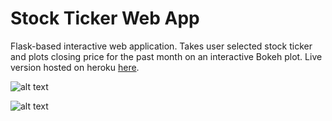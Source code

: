 # Stock Ticker Web App
Flask-based interactive web application. Takes user selected stock ticker and plots closing price for the past month on an interactive Bokeh plot. Live version hosted on heroku [here](http://trevor-stock-ticker.herokuapp.com/).

![alt text](https://github.com/trevorwitter/stock-ticker/blob/master/ticker_select.tiff)


![alt text](https://github.com/trevorwitter/stock-ticker/blob/master/stock_price.tiff)
